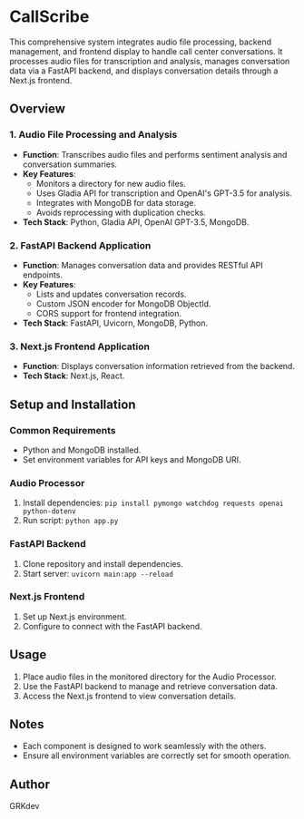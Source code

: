 
# CallScribe

This comprehensive system integrates audio file processing, backend management, and frontend display to handle call center conversations. It processes audio files for transcription and analysis, manages conversation data via a FastAPI backend, and displays conversation details through a Next.js frontend.

## Overview

### 1. Audio File Processing and Analysis
- **Function**: Transcribes audio files and performs sentiment analysis and conversation summaries.
- **Key Features**:
  - Monitors a directory for new audio files.
  - Uses Gladia API for transcription and OpenAI's GPT-3.5 for analysis.
  - Integrates with MongoDB for data storage.
  - Avoids reprocessing with duplication checks.
- **Tech Stack**: Python, Gladia API, OpenAI GPT-3.5, MongoDB.

### 2. FastAPI Backend Application
- **Function**: Manages conversation data and provides RESTful API endpoints.
- **Key Features**:
  - Lists and updates conversation records.
  - Custom JSON encoder for MongoDB ObjectId.
  - CORS support for frontend integration.
- **Tech Stack**: FastAPI, Uvicorn, MongoDB, Python.

### 3. Next.js Frontend Application
- **Function**: Displays conversation information retrieved from the backend.
- **Tech Stack**: Next.js, React.

## Setup and Installation

### Common Requirements
- Python and MongoDB installed.
- Set environment variables for API keys and MongoDB URI.

### Audio Processor
1. Install dependencies: `pip install pymongo watchdog requests openai python-dotenv`
2. Run script: `python app.py`

### FastAPI Backend
1. Clone repository and install dependencies.
2. Start server: `uvicorn main:app --reload`

### Next.js Frontend
1. Set up Next.js environment.
2. Configure to connect with the FastAPI backend.

## Usage

1. Place audio files in the monitored directory for the Audio Processor.
2. Use the FastAPI backend to manage and retrieve conversation data.
3. Access the Next.js frontend to view conversation details.

## Notes

- Each component is designed to work seamlessly with the others.
- Ensure all environment variables are correctly set for smooth operation.

## Author

GRKdev
